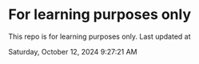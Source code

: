 # For learning purposes only
This repo is for learning purposes only.
Last updated at

Saturday, October 12, 2024 9:27:21 AM

